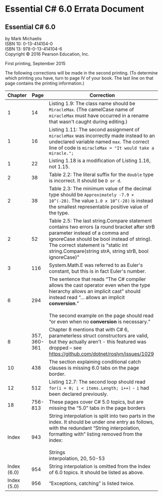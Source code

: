 # Essential C# 6.0 Errata Document

## Essential C# 6.0
by Mark Michaelis <br>
ISBN 10: 0-13-414104-0 <br>
ISBN 13: 978-0-13-414104-6 <br>
Copyright © 2016 Pearson Education, Inc. 

First printing, September 2015

The following corrections will be made in the second printing. (To determine which printing you have, turn to page IV of your book. The last line on that page contains the printing information.)

Chapter     | Page         | Correction 
----------- | ------------ | ---------- 
1           | 14           | Listing 1.9: The class name should be `MiracleMax`. (The camelCase name of `miracleMax` must have occurred in a rename that wasn't caught during editing.) 
1           | 16           | Listing 1.11: The second assignment of `miracleMax` was incorrectly made instead to an undeclared variable named `max`. The correct line of code is `miracleMax = "It would take a miracle.";` 
1           | 22           | Listing 1.18 is a modification of Listing 1.16, not 1.15.
2           | 38           | Table 2.2: The literal suffix for the `double` type is incorrect. It should be `D or d`.
2           | 38           | Table 2.3: The minimum value of the decimal type should be `Approximately -7.9 × 10^(-28)`. The value `1.0 x 10^(-28)` is instead the smallest representable positive value of the type.
2           | 52           | Table 2.5: The last string.Compare statement contains two errors (a round bracket after strB parameter instead of a comma and ignoreCase should be bool instead of string). The correct statement is "static int string.Compare(string strA, string strB, bool ignoreCase)" 
3           | 116          | System.Math.E was referred to as Euler's constant, but this is in fact Euler's number.
6           | 294          | The sentence that reads “The C# compiler allows the cast operator even when the type hierarchy allows an implicit cast” should instead read “… allows an implicit **conversion**.” <br><br> The second example on the page should read “or even when no **conversion** is necessary.” 
8           | 357, 360-361 | Chapter 8 mentions that with C# 6, parameterless struct constructors are valid, but they actually aren't - this featured was dropped – see https://github.com/dotnet/roslyn/issues/1029 
10          | 438          | The section explaining conditional catch clauses is missing 6.0 tabs on the page border.
12          | 512          | Listing 12.7: The second loop should read `for(i = 0; i < items.Length; i++)` - `i` had been declared previously.
18          | 756-813      | These pages cover C# 5.0 topics, but are missing the “5.0” tabs in the page borders
Index       | 943          | String interpolation is split into two parts in the index. It should be under one entry as follows, with the redundant “String interpolation, formatting with” listing removed from the index: <br><br> Strings<br>     interpolation, 20, 50-53
Index (6.0) | 954          | String interpolation is omitted from the Index of 6.0 topics. It should be listed as above.
Index (5.0) | 956          | “Exceptions, catching” is listed twice.
